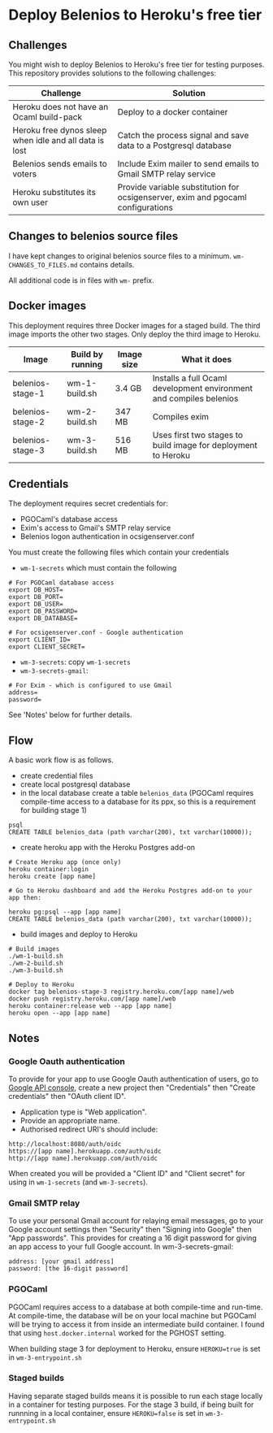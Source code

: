# Deploy Belenios to Heroku's free tier

## Challenges

You might wish to deploy Belenios to Heroku's free tier for testing purposes.  This repository provides solutions to the following challenges:

| Challenge       |   Solution     |
|-----------------|----------------| 
|Heroku does not have an Ocaml build-pack |Deploy to a docker container|
|Heroku free dynos sleep when idle and all data is lost |Catch the process signal and save data to a Postgresql database |
|Belenios sends emails to voters |Include Exim mailer to send emails to Gmail SMTP relay service|
|Heroku substitutes its own user |Provide variable substitution for ocsigenserver, exim and pgocaml configurations|


## Changes to belenios source files

I have kept changes to original belenios source files to a minimum. `wm-CHANGES_TO_FILES.md` contains details.

All additional code is in files with `wm-` prefix.

## Docker images

This deployment requires three Docker images for a staged build.  The third image imports the other two stages. Only deploy the third image to Heroku. 

|Image            | Build by running   | Image size | What it does       |
|-----------------|--------------------|------------|-------------------|
|belenios-stage-1 |wm-1-build.sh       |3.4 GB      |Installs a full Ocaml development environment and compiles belenios|
|belenios-stage-2 |wm-2-build.sh       |347 MB      |Compiles exim      |
|belenios-stage-3 |wm-3-build.sh       |516 MB      |Uses first two stages to build image for deployment to Heroku|

## Credentials

The deployment requires secret credentials for:

- PGOCaml's database access
- Exim's access to Gmail's SMTP relay service 
- Belenios logon authentication in ocsigenserver.conf

You must create the following files which contain your credentials

- `wm-1-secrets` which must contain the following

```shell
# For PGOCaml database access
export DB_HOST=
export DB_PORT=
export DB_USER=
export DB_PASSWORD=
export DB_DATABASE=

# For ocsigenserver.conf - Google authentication
export CLIENT_ID=
export CLIENT_SECRET=
```
- `wm-3-secrets`: copy `wm-1-secrets`
- `wm-3-secrets-gmail`:

```shell
# For Exim - which is configured to use Gmail
address=
password=
```
See 'Notes' below for further details.

## Flow

A basic work flow is as follows.

- create credential files
- create local postgresql database
- in the local database create a table `belenios_data` (PGOCaml requires compile-time access to a database for its ppx, so this is a requirement for building stage 1)

```shell
psql
CREATE TABLE belenios_data (path varchar(200), txt varchar(10000));
```
- create heroku app with the Heroku Postgres add-on

```shell
# Create Heroku app (once only)
heroku container:login
heroku create [app name]

# Go to Heroku dashboard and add the Heroku Postgres add-on to your app then:

heroku pg:psql --app [app name]
CREATE TABLE belenios_data (path varchar(200), txt varchar(10000));
```
- build images and deploy to Heroku

```shell
# Build images
./wm-1-build.sh
./wm-2-build.sh
./wm-3-build.sh

# Deploy to Heroku
docker tag belenios-stage-3 registry.heroku.com/[app name]/web
docker push registry.heroku.com/[app name]/web 
heroku container:release web --app [app name]
heroku open --app [app name]
```

## Notes

### Google Oauth authentication

To provide for your app to use Google Oauth authentication of users, go to [Google API console](https://console.developers.google.com/), create a new project then "Credentials" then "Create credentials" then "OAuth client ID".

- Application type is "Web application".
- Provide an appropriate name.
- Authorised redirect URI's should include:

```shell
http://localhost:8080/auth/oidc
https://[app name].herokuapp.com/auth/oidc
http://[app name].herokuapp.com/auth/oidc
```

When created you will be provided a "Client ID" and "Client secret" for using in `wm-1-secrets` (and `wm-3-secrets`).

### Gmail SMTP relay

To use your personal Gmail account for relaying email messages, go to your Google account settings then "Security" then "Signing into Google" then "App passwords".  This provides for creating a 16 digit password for giving an app access to your full Google account.  In wm-3-secrets-gmail:

```shell
address: [your gmail address]
password: [the 16-digit password]
```
### PGOCaml

PGOCaml requires access to a database at both compile-time and run-time.  At compile-time, the database will be on your local machine but PGOCaml will be trying to access it from inside an intermediate build container.  I found that using `host.docker.internal` worked for the PGHOST setting.

When building stage 3 for deployment to Heroku, ensure `HEROKU=true` is set in `wm-3-entrypoint.sh`
 
### Staged builds

Having separate staged builds means it is possible to run each stage locally in a container for testing purposes.  For the stage 3 build, if being built for runnning in a local container, ensure `HEROKU=false` is set in `wm-3-entrypoint.sh`


